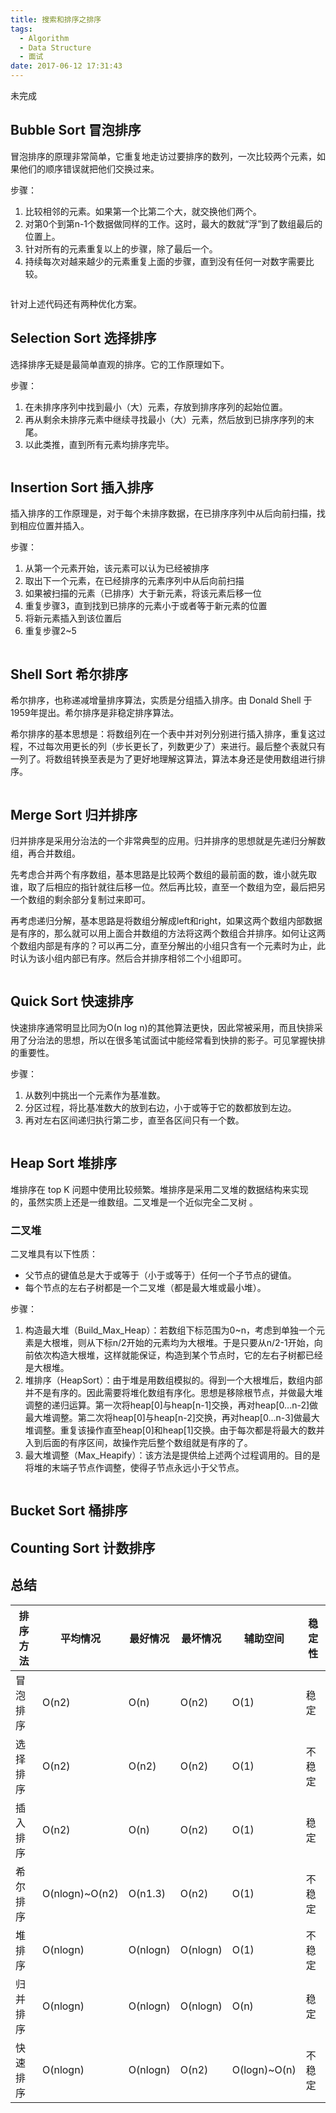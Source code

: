 ```yaml
---
title: 搜索和排序之排序
tags:
  - Algorithm
  - Data Structure
  - 面试
date: 2017-06-12 17:31:43
---
```


未完成

<!-- more -->

## Bubble Sort 冒泡排序

冒泡排序的原理非常简单，它重复地走访过要排序的数列，一次比较两个元素，如果他们的顺序错误就把他们交换过来。

步骤：

1. 比较相邻的元素。如果第一个比第二个大，就交换他们两个。
2. 对第0个到第n-1个数据做同样的工作。这时，最大的数就“浮”到了数组最后的位置上。
3. 针对所有的元素重复以上的步骤，除了最后一个。
4. 持续每次对越来越少的元素重复上面的步骤，直到没有任何一对数字需要比较。

``` python

```

针对上述代码还有两种优化方案。

## Selection Sort 选择排序

选择排序无疑是最简单直观的排序。它的工作原理如下。

步骤：

1. 在未排序序列中找到最小（大）元素，存放到排序序列的起始位置。
2. 再从剩余未排序元素中继续寻找最小（大）元素，然后放到已排序序列的末尾。
3. 以此类推，直到所有元素均排序完毕。

``` python

```

## Insertion Sort 插入排序

插入排序的工作原理是，对于每个未排序数据，在已排序序列中从后向前扫描，找到相应位置并插入。

步骤：

1. 从第一个元素开始，该元素可以认为已经被排序
2. 取出下一个元素，在已经排序的元素序列中从后向前扫描
3. 如果被扫描的元素（已排序）大于新元素，将该元素后移一位
4. 重复步骤3，直到找到已排序的元素小于或者等于新元素的位置
5. 将新元素插入到该位置后
6. 重复步骤2~5

``` python

```

## Shell Sort 希尔排序

希尔排序，也称递减增量排序算法，实质是分组插入排序。由 Donald Shell 于1959年提出。希尔排序是非稳定排序算法。

希尔排序的基本思想是：将数组列在一个表中并对列分别进行插入排序，重复这过程，不过每次用更长的列（步长更长了，列数更少了）来进行。最后整个表就只有一列了。将数组转换至表是为了更好地理解这算法，算法本身还是使用数组进行排序。


``` python

```

## Merge Sort 归并排序

归并排序是采用分治法的一个非常典型的应用。归并排序的思想就是先递归分解数组，再合并数组。

先考虑合并两个有序数组，基本思路是比较两个数组的最前面的数，谁小就先取谁，取了后相应的指针就往后移一位。然后再比较，直至一个数组为空，最后把另一个数组的剩余部分复制过来即可。

再考虑递归分解，基本思路是将数组分解成left和right，如果这两个数组内部数据是有序的，那么就可以用上面合并数组的方法将这两个数组合并排序。如何让这两个数组内部是有序的？可以再二分，直至分解出的小组只含有一个元素时为止，此时认为该小组内部已有序。然后合并排序相邻二个小组即可。

``` python

```

## Quick Sort 快速排序

快速排序通常明显比同为Ο(n log n)的其他算法更快，因此常被采用，而且快排采用了分治法的思想，所以在很多笔试面试中能经常看到快排的影子。可见掌握快排的重要性。

步骤：

1. 从数列中挑出一个元素作为基准数。
2. 分区过程，将比基准数大的放到右边，小于或等于它的数都放到左边。
3. 再对左右区间递归执行第二步，直至各区间只有一个数。

``` python

```


## Heap Sort 堆排序

堆排序在 top K 问题中使用比较频繁。堆排序是采用二叉堆的数据结构来实现的，虽然实质上还是一维数组。二叉堆是一个近似完全二叉树 。

### 二叉堆

二叉堆具有以下性质：

- 父节点的键值总是大于或等于（小于或等于）任何一个子节点的键值。
- 每个节点的左右子树都是一个二叉堆（都是最大堆或最小堆）。

步骤：
1. 构造最大堆（Build_Max_Heap）：若数组下标范围为0~n，考虑到单独一个元素是大根堆，则从下标n/2开始的元素均为大根堆。于是只要从n/2-1开始，向前依次构造大根堆，这样就能保证，构造到某个节点时，它的左右子树都已经是大根堆。
2. 堆排序（HeapSort）：由于堆是用数组模拟的。得到一个大根堆后，数组内部并不是有序的。因此需要将堆化数组有序化。思想是移除根节点，并做最大堆调整的递归运算。第一次将heap[0]与heap[n-1]交换，再对heap[0...n-2]做最大堆调整。第二次将heap[0]与heap[n-2]交换，再对heap[0...n-3]做最大堆调整。重复该操作直至heap[0]和heap[1]交换。由于每次都是将最大的数并入到后面的有序区间，故操作完后整个数组就是有序的了。
3. 最大堆调整（Max_Heapify）：该方法是提供给上述两个过程调用的。目的是将堆的末端子节点作调整，使得子节点永远小于父节点。

``` python

```

## Bucket Sort 桶排序

## Counting Sort 计数排序

##

## 总结

| 排序方法 |  平均情况 | 最好情况 | 最坏情况 | 辅助空间 | 稳定性
|--------- |---------------|-------|------|--------|--------|
|冒泡排序|	O(n2)|	O(n)|	O(n2)|	O(1)|	稳定   |
|选择排序|	O(n2)|	O(n2)|	O(n2)|	O(1)|	不稳定 |
|插入排序|	O(n2)|	O(n)|	O(n2)|	O(1)|	稳定   |
|希尔排序|	O(nlogn)~O(n2) |	O(n1.3)|	O(n2)|	O(1)|	不稳定|
|堆排序	|O(nlogn)|	O(nlogn)|	O(nlogn)|	O(1)|	不稳定|
|归并排序|	O(nlogn)|	O(nlogn)|	O(nlogn)|	O(n)|	稳定|
|快速排序|	O(nlogn)|	O(nlogn)|	O(n2)|	O(logn)~O(n)|	不稳定|
